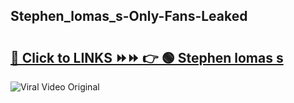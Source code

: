 
 ## Stephen_lomas_s-Only-Fans-Leaked

# <h2><a href="https://clipsfans.com/Stephen_lomas_s&ref=git">🔗 Click to LINKS ⏩⏩ 👉 🟢 Stephen lomas s </a></h2>

<a href="https://clipsfans.com/Stephen_lomas_s&ref=git" rel="nofollow" data-target="animated-image.originalLink"><img src="https://i.ibb.co.com/xMMVF88/686577567.gif" alt="Viral Video Original" style="max-width: 100%; display: inline-block;" data-target="animated-image.originalImage"></a>
